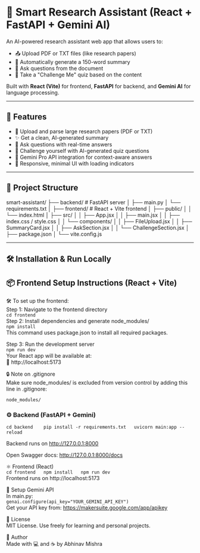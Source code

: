 # 🧠 Smart Research Assistant (React + FastAPI + Gemini AI)

An AI-powered research assistant web app that allows users to:

- 📤 Upload PDF or TXT files (like research papers)
- 📝 Automatically generate a 150-word summary
- 🤖 Ask questions from the document
- 🧠 Take a "Challenge Me" quiz based on the content

Built with **React (Vite)** for frontend, **FastAPI** for backend, and **Gemini AI** for language processing.

---

## 🚀 Features

- 📄 Upload and parse large research papers (PDF or TXT)
- ✨ Get a clean, AI-generated summary
- 🤔 Ask questions with real-time answers
- 🎯 Challenge yourself with AI-generated quiz questions
- 💬 Gemini Pro API integration for context-aware answers
- 💅 Responsive, minimal UI with loading indicators

---

## 📁 Project Structure
smart-assistant/
├── backend/ # FastAPI server
│ ├── main.py
│ └── requirements.txt
│
├── frontend/ # React + Vite frontend
│ ├── public/
│ │ └── index.html
│ ├── src/
│ │ ├── App.jsx
│ │ ├── main.jsx
│ │ ├── index.css / style.css
│ │ └── components/
│ │ ├── FileUpload.jsx
│ │ ├── SummaryCard.jsx
│ │ ├── AskSection.jsx
│ │ └── ChallengeSection.jsx
│ ├── package.json
│ └── vite.config.js


---

## 🛠️ Installation & Run Locally
## 📦 Frontend Setup Instructions (React + Vite)
🛠️ To set up the frontend:  
Step 1: Navigate to the frontend directory  
`cd frontend`  
Step 2: Install dependencies and generate node_modules/    
`npm install`   
This command uses package.json to install all required packages.    
    
Step 3: Run the development server    
`npm run dev`    
Your React app will be available at:    
🔗 http://localhost:5173    
     
🔒 Note on .gitignore    
Make sure node_modules/ is excluded from version control by adding this line in .gitignore:    
     
`node_modules/`     
     
### ⚙️ Backend (FastAPI + Gemini)
     
`cd backend   
pip install -r requirements.txt  
uvicorn main:app --reload`  
  
Backend runs on http://127.0.0.1:8000  
    
Open Swagger docs: http://127.0.0.1:8000/docs    
  
⚛️ Frontend (React)  
`cd frontend  
npm install  
npm run dev`  
Frontend runs on http://localhost:5173  

🔑 Setup Gemini API  
In main.py:  
`genai.configure(api_key="YOUR_GEMINI_API_KEY")`   
Get your API key from: https://makersuite.google.com/app/apikey  
  
  
📄 License  
MIT License. Use freely for learning and personal projects.   
  
🙌 Author   
Made with 💻 and ☕ by Abhinav Mishra   
